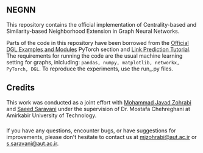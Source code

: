 ## NEGNN
This repository contains the official implementation of Centrality-based and Similarity-based Neighborhood Extension in Graph Neural Networks.

Parts of the code in this repository have been borrowed from the [Official DGL Examples and Modules](https://github.com/dmlc/dgl/tree/master/examples) PyTorch section and [Link Prediction Tutorial](https://docs.dgl.ai/en/0.8.x/tutorials/blitz/4_link_predict.html). The requirements for running the code are the usual machine learning setting for graphs, inlcluding: `pandas, numpy, matplotlib, networkx, PyTorch, DGL`. To reproduce the experiments, use the run_.py files.

## Credits
This work was conducted as a joint effort with [Mohammad Javad Zohrabi](https://github.com/mjzohrabi) and [Saeed Saravani](https://github.com/SaeedSaravani) under the supervision of Dr. Mostafa Chehreghani at Amirkabir University of Technology.

###
If you have any questions, encounter bugs, or have suggestions for improvements, please don't hesitate to contact us at mjzohrabi@aut.ac.ir or s.saravani@aut.ac.ir.
